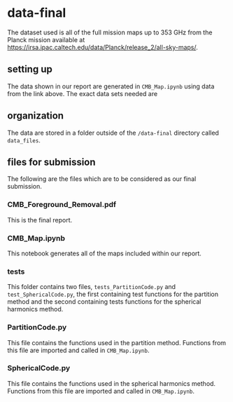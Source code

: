 # data-final

The dataset used is all of the full mission maps up to 353 GHz from the Planck mission available at https://irsa.ipac.caltech.edu/data/Planck/release_2/all-sky-maps/.

## setting up

The data shown in our report are generated in `CMB_Map.ipynb` using data from the link above. The exact data sets needed are 

## organization

The data are stored in a folder outside of the `/data-final` directory called `data_files`.

## files for submission

The following are the files which are to be considered as our final submission.

### CMB_Foreground_Removal.pdf

This is the final report.

### CMB_Map.ipynb

This notebook generates all of the maps included within our report.

### tests

This folder contains two files, `tests_PartitionCode.py` and `test_SphericalCode.py`, the first containing test functions for the partition method and the second containing tests functions for the spherical harmonics method.

### PartitionCode.py

This file contains the functions used in the partition method. Functions from this file are imported and called in `CMB_Map.ipynb`.

### SphericalCode.py

This file contains the functions used in the spherical harmonics method. Functions from this file are imported and called in `CMB_Map.ipynb`.

